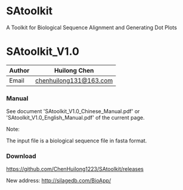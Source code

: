 # SAtoolkit
A Toolkit for Biological Sequence Alignment and Generating Dot Plots
# SAtoolkit_V1.0

| Author | Huilong Chen           |
| ------ | ---------------------- |
| Email  | chenhuilong131@163.com |

### Manual

See document 'SAtoolkit_V1.0_Chinese_Manual.pdf' or 'SAtoolkit_V1.0_English_Manual.pdf' of the current page.

Note:

The input file is a biological sequence file in fasta format.

### Download

https://github.com/ChenHuilong1223/SAtoolkit/releases

New address: http://silagedb.com/BioApp/
